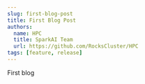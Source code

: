 ```yaml
---
slug: first-blog-post
title: First Blog Post
authors:
  name: HPC
  title: SparkAI Team
  url: https://github.com/RocksCluster/HPC
tags: [feature, release]
---
```


First blog
